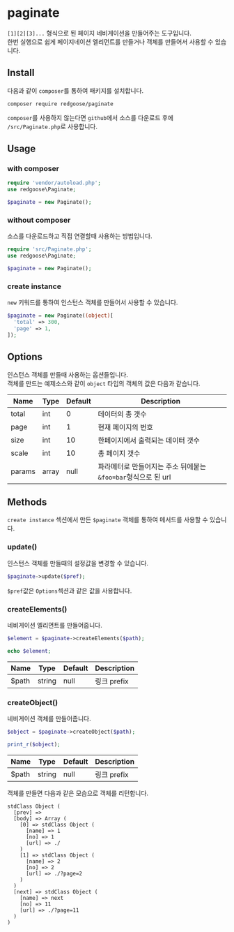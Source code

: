 # paginate

`[1][2][3]...` 형식으로 된 페이지 네비게이션을 만들어주는 도구입니다.  
한번 실행으로 쉽게 페이지네이션 엘리먼트를 만들거나 객체를 만들어서 사용할 수 있습니다.


## Install

다음과 같이 `composer`를 통하여 패키지를 설치합니다.

```
composer require redgoose/paginate
```

`composer`를 사용하지 않는다면 `github`에서 소스를 다운로드 후에 `/src/Paginate.php`로 사용합니다.


## Usage

### with composer

```php
require 'vendor/autoload.php';
use redgoose\Paginate;

$paginate = new Paginate();
```

### without composer

소스를 다운로드하고 직접 연결할때 사용하는 방법입니다.

```php
require 'src/Paginate.php';
use redgoose\Paginate;

$paginate = new Paginate();
```

### create instance

`new` 키워드를 통하여 인스턴스 객체를 만들어서 사용할 수 있습니다.

```php
$paginate = new Paginate((object)[
  'total' => 300,
  'page' => 1,
]);
```


## Options

인스턴스 객체를 만들때 사용하는 옵션들입니다.  
객체를 만드는 예제소스와 같이 `object` 타입의 객체의 값은 다음과 같습니다.

| Name      | Type  | Default | Description |
| --------- | ----- | ------- | ----------- |
| total     | int   | 0       | 데이터의 총 갯수 |
| page      | int   | 1       | 현재 페이지의 번호 |
| size      | int   | 10      | 한페이지에서 출력되는 데이터 갯수 |
| scale     | int   | 10      | 총 페이지 갯수 |
| params    | array | null    | 파라메터로 만들어지는 주소 뒤에붙는 `&foo=bar`형식으로 된 url |


## Methods

`create instance` 섹션에서 만든 `$paginate` 객체를 통하여 메서드를 사용할 수 있습니다.

### update()

인스턴스 객체를 만들때의 설정값을 변경할 수 있습니다.

```php
$paginate->update($pref);
```

`$pref`값은 `Options`섹션과 같은 값을 사용합니다.

### createElements()

네비게이션 엘리먼트를 만들어줍니다.

```php
$element = $paginate->createElements($path);

echo $element;
```

| Name  | Type   | Default | Description |
| ----- | ------ | ------- | ----------- |
| $path | string | null    | 링크 prefix  |

### createObject()

네비게이션 객체를 만들어줍니다.

```php
$object = $paginate->createObject($path);

print_r($object);
```

| Name  | Type   | Default | Description |
| ----- | ------ | ------- | ----------- |
| $path | string | null    | 링크 prefix  |

객체를 만들면 다음과 같은 모습으로 객체를 리턴합니다.

```
stdClass Object (
  [prev] =>
  [body] => Array (
    [0] => stdClass Object (
      [name] => 1
      [no] => 1
      [url] => ./
    )
    [1] => stdClass Object (
      [name] => 2
      [no] => 2
      [url] => ./?page=2
    )
  )
  [next] => stdClass Object (
    [name] => next
    [no] => 11
    [url] => ./?page=11
  )
)
```